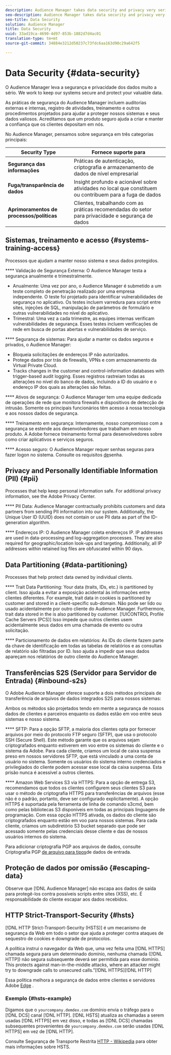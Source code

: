 ```yaml
---
description: Audience Manager takes data security and privacy very seriously. We work to keep our systems secure and protect your valuable data.
seo-description: Audience Manager takes data security and privacy very seriously. We work to keep our systems secure and protect your valuable data.
seo-title: Data Security
solution: Audience Manager
title: Data Security
uuid: 33ad19ca-4690-4d97-853b-1882d7d4ac01
translation-type: tm+mt
source-git-commit: 34884e3212d50237c73fdc6aa163d90c29a642f5

---
```



# Data Security {#data-security}

O Audience Manager leva a segurança e privacidade dos dados muito a sério. We work to keep our systems secure and protect your valuable data.

As práticas de segurança do Audience Manager incluem auditorias externas e internas, registro de atividades, treinamento e outros procedimentos projetados para ajudar a proteger nossos sistemas e seus dados valiosos. Acreditamos que um produto seguro ajuda a criar e manter a confiança que os clientes depositam em nós.

No Audience Manager, pensamos sobre segurança em três categorias principais:

| Security Type | Fornece suporte para |
|---|---|
| **Segurança das informações** | Práticas de autenticação, criptografia e armazenamento de dados de nível empresarial |
| **Fuga/transparência de dados** | Insight profundo e acionável sobre atividades no local que constituem ou contribuem para a fuga de dados |
| **Aprimoramentos de processos/políticas** | Clientes, trabalhando com as práticas recomendadas do setor para privacidade e segurança de dados |

## Sistemas, treinamento e acesso {#systems-training-access}

Processos que ajudam a manter nosso sistema e seus dados protegidos.

**** Validação de Segurança Externa:  O Audience Manager testa a segurança anualmente e trimestralmente.

* Anualmente: Uma vez por ano, o Audience Manager é submetido a um teste completo de penetração realizado por uma empresa independente. O teste foi projetado para identificar vulnerabilidades de segurança no aplicativo. Os testes incluem varredura para script entre sites, injeções de SQL, manipulação de parâmetros de formulário e outras vulnerabilidades no nível do aplicativo.
* Trimestral: Uma vez a cada trimestre, as equipes internas verificam vulnerabilidades de segurança. Esses testes incluem verificações de rede em busca de portas abertas e vulnerabilidades de serviço.

**** Segurança de sistemas:  Para ajudar a manter os dados seguros e privados, o Audience Manager:

* Bloqueia solicitações de endereços IP não autorizados.
* Protege dados por trás de firewalls, VPNs e com armazenamento da Virtual Private Cloud.
* Tracks changes in the customer and control-information databases with trigger-based audit logging. Esses registros rastreiam todas as alterações no nível do banco de dados, incluindo a ID do usuário e o endereço IP dos quais as alterações são feitas.

**** Ativos de segurança:  O Audience Manager tem uma equipe dedicada de operações de rede que monitora firewalls e dispositivos de detecção de intrusão. Somente os principais funcionários têm acesso à nossa tecnologia e aos nossos dados de segurança.

**** Treinamento em segurança:  Internamente, nosso compromisso com a segurança se estende aos desenvolvedores que trabalham em nosso produto. A Adobe fornece treinamento formal para desenvolvedores sobre como criar aplicativos e serviços seguros.

**** Acesso seguro:  O Audience Manager requer senhas seguras para fazer logon no sistema. Consulte os requisitos [de](../../reference/password-requirements.md)senha.

## Privacy and Personally Identifiable Information (PII) {#pii}

Processes that help keep personal information safe. For additional privacy information, see the Adobe Privacy Center.[](https://www.adobe.com/privacy/advertising-services.html)

**** PII Data:  Audience Manager contractually prohibits customers and data partners from sending PII information into our system. Additionally, the Unique User ID (UUID) does not contain or use PII data as part of the ID-generation algorithm.

**** Endereços IP:  O Audience Manager coleta endereços IP. IP addresses are used in data-processing and log-aggregation processes. They are also required for geographic/location look-ups and targeting. Additionally, all IP addresses within retained log files are obfuscated within 90 days.

## Data Partitioning {#data-partitioning}

Processes that help protect data owned by individual clients.

**** Trait Data Partitioning:  Your data (traits, IDs, etc.) is partitioned by client. Isso ajuda a evitar a exposição acidental às informações entre clientes diferentes. For example, trait data in cookies is partitioned by customer and stored in a client-specific sub-domain. Não pode ser lido ou usado acidentalmente por outro cliente do Audience Manager. Furthermore, trait data stored in the  is also partitioned by customer. [!UICONTROL Profile Cache Servers (PCS)] Isso impede que outros clientes usem acidentalmente seus dados em uma chamada de evento ou outra solicitação.

**** Particionamento de dados em relatórios:  As IDs do cliente fazem parte da chave de identificação em todas as tabelas de relatórios e as consultas de relatório são filtradas por ID. Isso ajuda a impedir que seus dados apareçam nos relatórios de outro cliente do Audience Manager.

## Transferências S2S (Servidor para Servidor de Entrada) {#inbound-s2s}

O Adobe Audience Manager oferece suporte a dois métodos principais de transferência de arquivos de dados integrados S2S para nossos sistemas:

Ambos os métodos são projetados tendo em mente a segurança de nossos dados de clientes e parceiros enquanto os dados estão em voo entre seus sistemas e nosso sistema.

**** SFTP: Para a opção SFTP, a maioria dos clientes opta por fornecer arquivos por meio do protocolo FTP seguro (SFTP), que usa o protocolo SSH (Secure Shell). Este método garante que os arquivos sejam criptografados enquanto estiverem em voo entre os sistemas do cliente e o sistema da Adobe. Para cada cliente, criamos um local de caixa suspensa preso em nossos servidores SFTP, que está vinculado a uma conta de usuário no sistema. Somente os usuários do sistema interno credenciados e privilegiados do cliente podem acessar esse local da caixa suspensa. Esta prisão nunca é acessível a outros clientes.

**** Amazon Web Services S3 via HTTPS: Para a opção de entrega S3, recomendamos que todos os clientes configurem seus clientes S3 para usar o método de criptografia HTTPS para transferências de arquivos (esse não é o padrão, portanto, deve ser configurado explicitamente). A opção HTTPS é suportada pela ferramenta de linha de comando s3cmd, bem como pelas bibliotecas S3 disponíveis em todas as principais linguagens de programação. Com essa opção HTTPS ativada, os dados do cliente são criptografados enquanto estão em voo para nossos sistemas. Para cada cliente, criamos um subdiretório S3 bucket separado que pode ser acessado somente pelas credenciais desse cliente e das de nossos usuários internos do sistema.

Para adicionar criptografia PGP aos arquivos de dados, consulte Criptografia PGP [de arquivo para tipos](../../integration/sending-audience-data/batch-data-transfer-explained/inbound-file-encryption.md)de dados de entrada.

## Proteção de dados por omissão {#escaping-data}

Observe que [!DNL Audience Manager] não escapa aos dados de saída para protegê-los contra possíveis scripts entre sites (XSS), etc. É responsabilidade do cliente escapar aos dados recebidos.

## HTTP Strict-Transport-Security {#hsts}

[!DNL HTTP Strict-Transport-Security (HSTS)] é um mecanismo de segurança da Web em todo o setor que ajuda a proteger contra ataques de sequestro de cookies e downgrade de protocolos.

A política instrui o navegador da Web que, uma vez feita uma [!DNL HTTPS] chamada segura para um determinado domínio, nenhuma chamada ([!DNL HTTP]) não segura subsequente deverá ser permitida para esse domínio. This protects against man-in-the-middle attacks, where an attacker might try to downgrade  calls to unsecured  calls.”[!DNL HTTPS][!DNL HTTP]

Essa política melhora a segurança de dados entre clientes e servidores Adobe [Edge](../../reference/system-components/components-edge.md) .

### Exemplo {#hsts-example}

Digamos que o `yourcompany.demdex.com` domínio envia o tráfego para o [!DNL DCS] canal [!DNL HTTP]. [!DNL HSTS] atualiza as chamadas a serem usadas [!DNL HTTPS] em vez disso, e todas as [!DNL DCS] chamadas subsequentes provenientes de `yourcompany.demdex.com` serão usadas [!DNL HTTPS] em vez de [!DNL HTTP].

Consulte Segurança de Transporte Restrita [HTTP - Wikipedia](https://en.wikipedia.org/wiki/HTTP_Strict_Transport_Security) para obter mais informações sobre HSTS.
